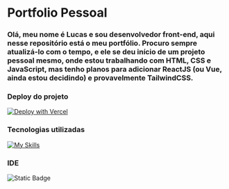 # Portfolio Pessoal

### Olá, meu nome é Lucas e sou desenvolvedor front-end, aqui nesse repositório está o meu portfólio. Procuro sempre atualizá-lo com o tempo, e ele se deu início de um projeto pessoal mesmo, onde estou trabalhando com HTML, CSS e JavaScript, mas tenho planos para adicionar ReactJS (ou Vue, ainda estou decidindo) e provavelmente TailwindCSS.

### Deploy do projeto
[![Deploy with Vercel](https://vercel.com/button)](https://myportfolio-lucascampardo.vercel.app/)

### Tecnologias utilizadas
[![My Skills](https://skillicons.dev/icons?i=html,css,git,vercel)](https://skillicons.dev)

### IDE
![Static Badge](https://img.shields.io/badge/editor-webstorm-cyan)



